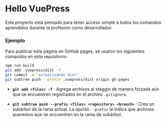 # Hello VuePress

Este proyecto está pensado para tener acceso simple a todos los comandos aprendidos durante la profesión como desarrollador.


### Ejemplo

Para publicar esta página en GitHub pages, se usaron los siguientes comandos en este repositorio:

```bash
npm run build
git add .vuepress/dist -f
git commit -m "actualizando dist"
git subtree push --prefix .vuepress/dist origin gh-pages
```

- **`git add <files> -f`** : Agrega archivos al staggin de manera forzada aún que se encuentren registrados en el archivo `.gitignore`.

- **`git subtree push --prefix <files> <repository> <branch>`** : Crea un subárbol de la rama actual. La opción `--prefix` le indica que archivos queremos que se encuentren en la rama de subárbol.

